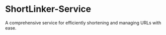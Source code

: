 # ShortLinker-Service
A comprehensive service for efficiently shortening and managing URLs with ease.
